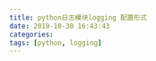 ```yaml
---
title: python日志模块logging 配置形式
date: 2019-10-30 16:43:43
categories: 
tags: [python, logging]
---
```

